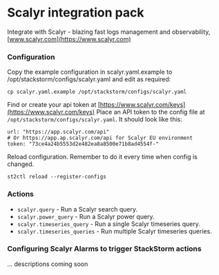 # Scalyr integration pack

Integrate with Scalyr - blazing fast logs management and observability, [www.scalyr.com](https://www.scalyr.com)

### Configuration
Copy the example configuration in scalyr.yaml.example to /opt/stackstorm/configs/scalyr.yaml and edit as required:

    cp scalyr.yaml.example /opt/stackstorm/configs/scalyr.yaml

Find or create your api token at [https://www.scalyr.com/keys](https://www.scalyr.com/keys)
Place an API token to the config file at `/opt/stackstorm/configs/scalyr.yaml`. It should look like this:

    url: "https://app.scalyr.com/api"
    # Or https://app.ap.scalyr.com/api for Scalyr EU environment
    token: "73ce4a24b5553d2e482ea8a8500e71b8ad4554f-"

Reload configuration. Remember to do it every time when config is changed.

    st2ctl reload --register-configs

### Actions

* ``scalyr.query`` - Run a Scalyr search query.
* ``scalyr.power_query`` - Run a Scalyr power query.
* ``scalyr.timeseries_query`` - Run a single Scalyr timeseries query.
* ``scalyr.timeseries_queries`` - Run multiple Scalyr timeseries queries.

### Configuring Scalyr Alarms to trigger StackStorm actions

... descriptions coming soon
